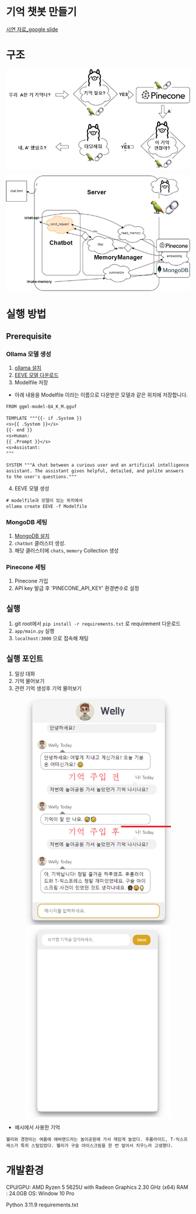 # 기억 챗봇 만들기

[시연 자료_google slide](https://docs.google.com/presentation/d/1Xgu3ytEaByc1C_hbBj7ccZ5kETswbcycqMETppsvkNE/edit?usp=sharing)

# 구조
![구조2](./readme_image/struct2.png)

![구조](./readme_image/struct.png)

# 실행 방법
## Prerequisite
### Ollama 모델 생성
1. [ollama 설치](https://ollama.com/)
2. [EEVE 모델 다운로드](https://huggingface.co/heegyu/EEVE-Korean-Instruct-10.8B-v1.0-GGUF/blob/main/ggml-model-Q4_K_M.gguf)
3. Modelfile 저장
* 아래 내용을 Modelfile 이라는 이름으로 다운받은 모델과 같은 위치에 저장합니다.
```
FROM ggml-model-Q4_K_M.gguf

TEMPLATE """{{- if .System }}
<s>{{ .System }}</s>
{{- end }}
<s>Human:
{{ .Prompt }}</s>
<s>Assistant:
"""

SYSTEM """A chat between a curious user and an artificial intelligence assistant. The assistant gives helpful, detailed, and polite answers to the user's questions."""
```
4. EEVE 모델 생성
```
# modelfile과 모델이 있는 위치에서
ollama create EEVE -f Modelfile
```
### MongoDB 세팅
1. [MongoDB 설치](https://www.mongodb.com/ko-kr/docs/manual/installation/)
2. `chatbot` 클러스터 생성.
3. 해당 클러스터에 `chats`, `memory` Collection 생성

### Pinecone 세팅
1. Pinecone 가입
2. API key 발급 후 'PINECONE_API_KEY' 환경변수로 설정

## 실행
1. git root에서 `pip install -r requirements.txt` 로 requirement 다운로드
2. `app/main.py` 실행
3. `localhost:3000` 으로 접속해 채팅

## 실행 포인트
1. 일상 대화
2. 기억 물어보기
3. 관련 기억 생성후 기억 물어보기

<p align="center">
    <img src="./readme_image/test.png" width="400">
    <img src="./readme_image/test2.png" width="400">
</p>

* 예시에서 사용한 기억
```
웰리와 경현이는 여름에 애버랜드라는 놀이공원에 가서 재밌게 놀았다. 후룸라이드, T-익스프레스가 특히 스릴있었다. 웰리가 구슬 아이스크림을 한 번 엎어서 치우느라 고생했다.
```


# 개발환경
CPU/GPU: AMD Ryzen 5 5625U with Radeon Graphics 2.30 GHz (x64)
RAM : 24.0GB
OS: Window 10 Pro

Python 3.11.9
requirements.txt
